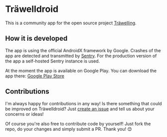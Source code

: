 # Träwelldroid

This is a community app for the open source project
[Träwelling](https://github.com/Traewelling/traewelling).

## How it is developed

The app is using the official AndroidX framework by Google. Crashes of the app are detected and
transmitted by [Sentry](https://sentry.io). For the production version of the app a self-hosted
Sentry instance is used.

At the moment the app is available on Google Play. You can download the app there:
[Google Play Store](https://play.google.com/store/apps/details?id=de.hbch.traewelling)

## Contributions

I'm always happy for contributions in any way! Is there something that could be improved on
Träwelldroid? Just [create an issue](https://github.com/jheubuch/traewelldroid/issues/new/choose)
and tell us about your concerns or ideas!

Of course you're also free to contribute code by yourself! Just fork the repo, do your changes and
simply submit a PR. Thank you! 😊
